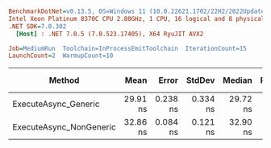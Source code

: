 ``` ini

BenchmarkDotNet=v0.13.5, OS=Windows 11 (10.0.22621.1702/22H2/2022Update/SunValley2), VM=Hyper-V
Intel Xeon Platinum 8370C CPU 2.80GHz, 1 CPU, 16 logical and 8 physical cores
.NET SDK=7.0.302
  [Host] : .NET 7.0.5 (7.0.523.17405), X64 RyuJIT AVX2

Job=MediumRun  Toolchain=InProcessEmitToolchain  IterationCount=15  
LaunchCount=2  WarmupCount=10  

```
|                  Method |     Mean |    Error |   StdDev |   Median | Ratio | Allocated | Alloc Ratio |
|------------------------ |---------:|---------:|---------:|---------:|------:|----------:|------------:|
|    ExecuteAsync_Generic | 29.91 ns | 0.238 ns | 0.334 ns | 29.72 ns |  1.00 |         - |          NA |
| ExecuteAsync_NonGeneric | 32.86 ns | 0.084 ns | 0.121 ns | 32.90 ns |  1.10 |         - |          NA |

